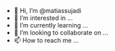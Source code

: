 - 👋 Hi, I’m @matiassujadi
- 👀 I’m interested in ...
- 🌱 I’m currently learning ...
- 💞️ I’m looking to collaborate on ...
- 📫 How to reach me ...

<!---
matiassujadi/matiassujadi is a ✨ special ✨ repository because its `README.md` (this file) appears on your GitHub profile.
You can click the Preview link to take a look at your changes.
--->
